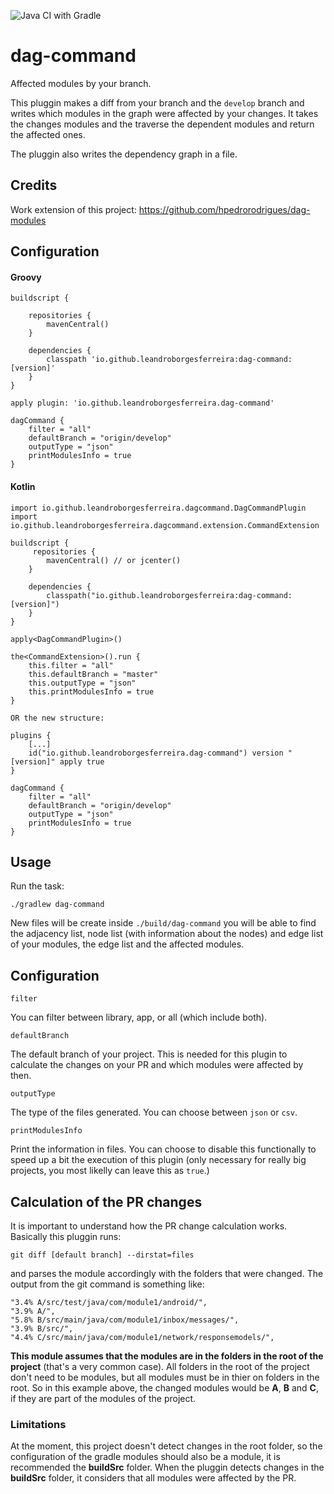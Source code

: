 
![Java CI with Gradle](https://github.com/leandroBorgesFerreira/dag-command/workflows/Java%20CI%20with%20Gradle/badge.svg) 

# dag-command

Affected modules by your branch. 

This pluggin makes a diff from your branch and the `develop` branch and writes which modules in the graph were affected by your changes. It takes the changes modules and the traverse the dependent modules and return the affected ones. 

The pluggin also writes the dependency graph in a file. 

## Credits

Work extension of this project: https://github.com/hpedrorodrigues/dag-modules

## Configuration
#### Groovy

```
buildscript {

    repositories {
        mavenCentral()
    }

    dependencies {
	    classpath 'io.github.leandroborgesferreira:dag-command:[version]'
    }
}

apply plugin: 'io.github.leandroborgesferreira.dag-command'

dagCommand {
    filter = "all"
    defaultBranch = "origin/develop"
    outputType = "json"
    printModulesInfo = true
}
```

#### Kotlin

```
import io.github.leandroborgesferreira.dagcommand.DagCommandPlugin
import io.github.leandroborgesferreira.dagcommand.extension.CommandExtension

buildscript {
	 repositories {
    	mavenCentral() // or jcenter()
    }
    
    dependencies {
    	classpath("io.github.leandroborgesferreira:dag-command:[version]")
    }
}

apply<DagCommandPlugin>()

the<CommandExtension>().run {
    this.filter = "all"
    this.defaultBranch = "master"
    this.outputType = "json"
    this.printModulesInfo = true
}

OR the new structure: 

plugins {
    [...]
    id("io.github.leandroborgesferreira.dag-command") version "[version]" apply true
}

dagCommand {
    filter = "all"
    defaultBranch = "origin/develop"
    outputType = "json"
    printModulesInfo = true
}
```


## Usage

Run the task:

```
./gradlew dag-command
```

New files will be create inside `./build/dag-command` you will be able to find the adjacency list, node list (with information about the nodes) and edge list of your modules, the edge list and the affected modules. 

## Configuration

```
filter
```
You can filter between library, app, or all (which include both). 

```
defaultBranch
```
The default branch of your project. This is needed for this plugin to calculate the changes on your PR and which modules were affected by then. 

```
outputType
```
The type of the files generated. You can choose between `json` or `csv`.

```
printModulesInfo
```
Print the information in files. You can choose to disable this functionally to speed up a bit the execution of this plugin (only necessary for really big projects, you most likelly can leave this as `true`.)

## Calculation of the PR changes
It is important to understand how the PR change calculation works. Basically this pluggin runs: 

```
git diff [default branch] --dirstat=files
```

and parses the module accordingly with the folders that were changed. The output from the git command is something like: 

```
"3.4% A/src/test/java/com/module1/android/",
"3.9% A/",
"5.8% B/src/main/java/com/module1/inbox/messages/",
"3.9% B/src/",
"4.4% C/src/main/java/com/module1/network/responsemodels/",
```

**This module assumes that the modules are in the folders in the root of the project** (that's a very common case). All folders in the root of the project don't need to be modules, but all modules must be in thier on folders in the root. So in this example above, the changed modules would be **A**, **B** and **C**, if they are part of the modules of the project. 

### Limitations
At the moment, this project doesn't detect changes in the root folder, so the configuration of the gradle modules should also be a module, it is recommended the **buildSrc** folder. When the pluggin detects changes in the **buildSrc** folder, it considers that all modules were affected by the PR. 
